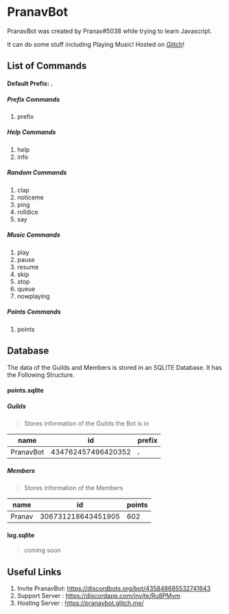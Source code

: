 # PranavBot

PranavBot was created by Pranav#5038 while trying to learn Javascript.

It can do some stuff including Playing Music!
Hosted on [Glitch](https://glitch.com)!

## List of Commands
#### Default Prefix: **.**

##### Prefix Commands
1. prefix
##### Help Commands
1. help
2. info
##### Random Commands
1. clap
2. noticeme
3. ping
4. rolldice
5. say
##### Music Commands
1. play
2. pause
3. resume
4. skip
5. stop
6. queue
7. nowplaying
##### Points Commands
1. points

## Database
The data of the Guilds and Members is stored in an SQLITE Database.
It has the Following Structure.

#### points.sqlite
##### Guilds
>Stores information of the Guilds the Bot is in

name | id | prefix
---|---|---
PranavBot|434762457496420352|**.**

##### Members
>Stores information of the Members

name|id|points
---|---|---
Pranav|306731218643451905|602

#### log.sqlite
>coming soon

## Useful Links
1. Invite PranavBot: <https://discordbots.org/bot/435848685532741643>
2. Support Server  : <https://discordapp.com/invite/Ru8PMym>
3. Hosting Server  : <https://pranavbot.glitch.me/>


